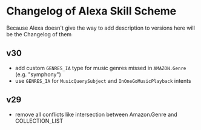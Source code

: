 # Changelog of Alexa Skill Scheme

Because Alexa doesn't give the way to add description to versions
here will be the Changelog of them

## v30

- add custom `GENRES_IA` type for music genres missed in `AMAZON.Genre` (e.g. "symphony")
- use `GENRES_IA` for `MusicQuerySubject` and `InOneGoMusicPlayback` intents

## v29

- remove all conflicts like intersection between Amazon.Genre and COLLECTION_LIST
